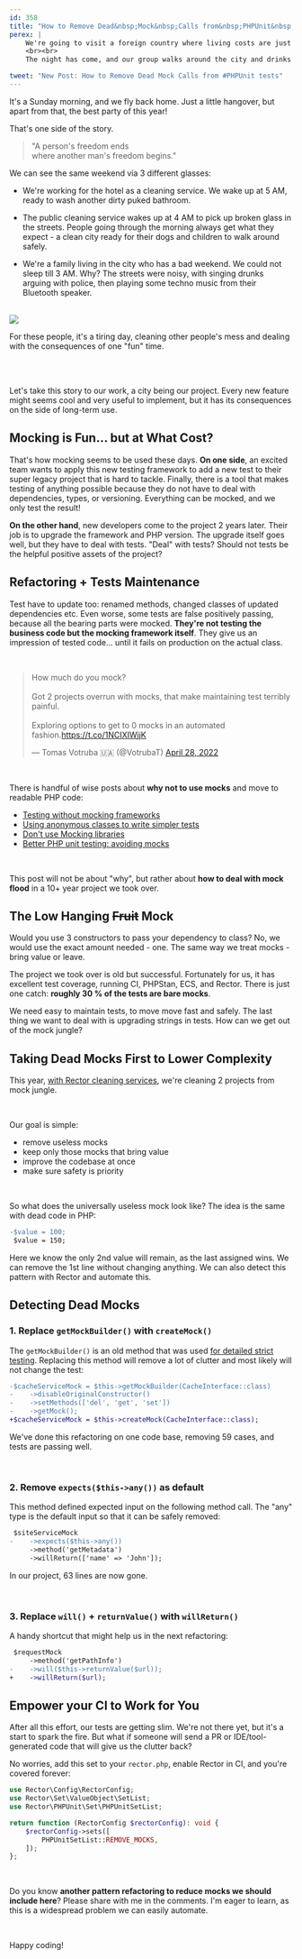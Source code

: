 ```yaml
---
id: 358
title: "How to Remove Dead&nbsp;Mock&nbsp;Calls from&nbsp;PHPUnit&nbsp;Tests"
perex: |
    We're going to visit a foreign country where living costs are just 1/3 of ours. Let's say from UK or Germany to Brno, Czechia. We're organizing a bachelor party for our best friend.
    <br><br>
    The night has come, and our group walks around the city and drinks beers, the groom wears baby piggy clothes, and we're happily celebrating. We're losing one more wingman that will settle down with a beautiful wife and soon-to-come child. It's fun and exciting. We've never been abroad before with so many friends to celebrate the next step in man's life.

tweet: "New Post: How to Remove Dead Mock Calls from #PHPUnit tests"
---
```


It's a Sunday morning, and we fly back home. Just a little hangover, but apart from that, the best party of this year!

That's one side of the story.

<blockquote class="blockquote text-center">
"A person's freedom ends<br>
where another man's freedom begins."
</blockquote>

We can see the same weekend via 3 different glasses:

* We're working for the hotel as a cleaning service. We wake up at 5 AM, ready to wash another dirty puked bathroom.

* The public cleaning service wakes up at 4 AM to pick up broken glass in the streets. People going through the morning always get what they expect - a clean city ready for their dogs and children to walk around safely.

* We're a family living in the city who has a bad weekend. We could not sleep till 3 AM. Why? The streets were noisy, with singing drunks arguing with police, then playing some techno music from their Bluetooth speaker.

<br>

<img src="/assets/images/posts/2022/brno_empty.jpg" class="img-thumbnail" style="max-width: 25em">

<br>

For these people, it's a tiring day, cleaning other people's mess and dealing with the consequences of one "fun" time.

<br><br>

Let's take this story to our work, a city being our project. Every new feature might seems cool and very useful to implement, but it has its consequences on the side of long-term use.

## Mocking is Fun... but at What Cost?

That's how mocking seems to be used these days. **On one side**, an excited team wants to apply this new testing framework to add a new test to their super legacy project that is hard to tackle. Finally, there is a tool that makes testing of anything possible because they do not have to deal with dependencies, types, or versioning. Everything can be mocked, and we only test the result!

**On the other hand**, new developers come to the project 2 years later. Their job is to upgrade the framework and PHP version. The upgrade itself goes well, but they have to deal with tests. "Deal" with tests? Should not tests be the helpful positive assets of the project?

## Refactoring + Tests Maintenance

Test have to update too: renamed methods, changed classes of updated dependencies etc. Even worse, some tests are false positively passing, because all the bearing parts were mocked. **They're not testing the business code but the mocking framework itself**. They give us an impression of tested code... until it fails on production on the actual class.

<br>

<blockquote class="twitter-tweet"><p lang="en" dir="ltr">How much do you mock?<br><br>Got 2 projects overrun with mocks, that make maintaining test terribly painful.<br><br>Exploring options to get to 0 mocks in an automated fashion.<a href="https://t.co/1NCIXIWjjK">https://t.co/1NCIXIWjjK</a></p>&mdash; Tomas Votruba 🇺🇦 (@VotrubaT) <a href="https://twitter.com/VotrubaT/status/1519732183614775300?ref_src=twsrc%5Etfw">April 28, 2022</a></blockquote>

<br>

There is handful of wise posts about **why not to use mocks** and move to readable PHP code:

* [Testing without mocking frameworks](https://blog.frankdejonge.nl/testing-without-mocking-frameworks/)
* [Using anonymous classes to write simpler tests](https://mnapoli.fr/anonymous-classes-in-tests/)
* [Don't use Mocking libraries](https://steemit.com/php/@crell/don-t-use-mocking-libraries)
* [Better PHP unit testing: avoiding mocks](https://davegebler.com/post/php/better-php-unit-testing-avoiding-mocks)

<br>

This post will not be about "why", but rather about **how to deal with mock flood** in a 10+ year project we took over.

## The Low Hanging ~~Fruit~~ Mock

Would you use 3 constructors to pass your dependency to class? No, we would use the exact amount needed - one. The same way we treat mocks - bring value or leave.

The project we took over is old but successful. Fortunately for us, it has excellent test coverage, running CI, PHPStan, ECS, and Rector. There is just one catch: **roughly 30 % of the tests are bare mocks**.

We need easy to maintain tests, to move move fast and safely. The last thing we want to deal with is upgrading strings in tests. How can we get out of the mock jungle?

## Taking Dead Mocks First to Lower Complexity

This year, [with Rector cleaning services](https://getrector.org/for-companies), we're cleaning 2 projects from mock jungle.

<br>

Our goal is simple:

* remove useless mocks
* keep only those mocks that bring value
* improve the codebase at once
* make sure safety is priority

<br>

So what does the universally useless mock look like? The idea is the same with dead code in PHP:

```diff
-$value = 100;
 $value = 150;
```

Here we know the only 2nd value will remain, as the last assigned wins. We can remove the 1st line without changing anything. We can also detect this pattern with Rector and automate this.

## Detecting Dead Mocks

### 1. Replace `getMockBuilder()` with `createMock()`

The `getMockBuilder()` is an old method that was used [for detailed strict testing](https://stackoverflow.com/questions/38363086/what-is-the-difference-between-createmock-and-getmockbuilder-in-phpunit). Replacing this method will remove a lot of clutter and most likely will not change the test:

```diff
-$cacheServiceMock = $this->getMockBuilder(CacheInterface::class)
-    ->disableOriginalConstructor()
-    ->setMethods(['del', 'get', 'set'])
-    ->getMock();
+$cacheServiceMock = $this->createMock(CacheInterface::class);
```

We've done this refactoring on one code base, removing 59 cases, and tests are passing well.

<br>

### 2. Remove `expects($this->any())` as default

This method defined expected input on the following method call. The "any" type is the default input so that it can be safely removed:

```diff
 $siteServiceMock
-    ->expects($this->any())
     ->method('getMetadata')
     ->willReturn(['name' => 'John']);
```

In our project, 63 lines are now gone.

<br>

### 3. Replace `will()` + `returnValue()` with `willReturn()`

A handy shortcut that might help us in the next refactoring:

```diff
 $requestMock
     ->method('getPathInfo')
-    ->will($this->returnValue($url));
+    ->willReturn($url);
```




## Empower your CI to Work for You

After all this effort, our tests are getting slim. We're not there yet, but it's a start to spark the fire. But what if someone will send a PR or IDE/tool-generated code that will give us the clutter back?

No worries, add this set to your `rector.php`, enable Rector in CI, and you're covered forever:

```php
use Rector\Config\RectorConfig;
use Rector\Set\ValueObject\SetList;
use Rector\PHPUnit\Set\PHPUnitSetList;

return function (RectorConfig $rectorConfig): void {
    $rectorConfig->sets([
        PHPUnitSetList::REMOVE_MOCKS,
    ]);
};
```

<br>

Do you know **another pattern refactoring to reduce mocks we should include here**? Please share with me in the comments. I'm eager to learn, as this is a widespread problem we can easily automate.

<br>

Happy coding!


<script async src="https://platform.twitter.com/widgets.js" charset="utf-8"></script>
